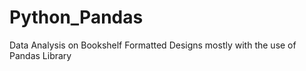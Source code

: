 # Python_Pandas

Data Analysis on Bookshelf Formatted Designs mostly with the use of Pandas Library
